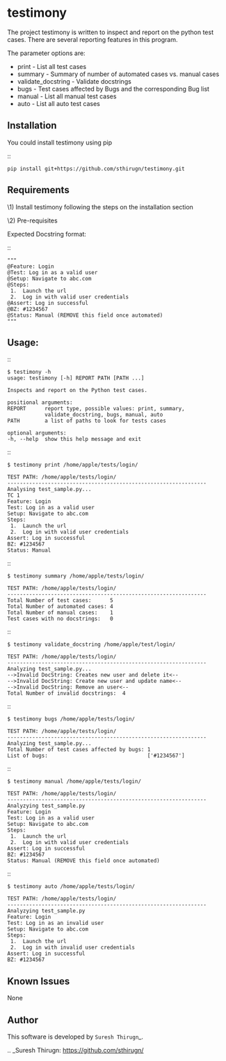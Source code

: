 testimony
=========
The project testimony is written to inspect and report on the python test cases.  There are several reporting features in this program.

The parameter options are:

* print - List all test cases
* summary - Summary of number of automated cases vs. manual cases
* validate_docstring - Validate docstrings
* bugs - Test cases affected by Bugs and the corresponding Bug list
* manual - List all manual test cases
* auto - List all auto test cases

Installation
------------

You could install testimony using pip

::

    pip install git+https://github.com/sthirugn/testimony.git

Requirements
------------
\1) Install testimony following the steps on the installation section

\2) Pre-requisites

Expected Docstring format:

::

    """
    @Feature: Login
    @Test: Log in as a valid user
    @Setup: Navigate to abc.com
    @Steps:
     1.  Launch the url
     2.  Log in with valid user credentials
    @Assert: Log in successful
    @BZ: #1234567
    @Status: Manual (REMOVE this field once automated)
    """

Usage:
-----

::

    $ testimony -h
    usage: testimony [-h] REPORT PATH [PATH ...]

    Inspects and report on the Python test cases.

    positional arguments:
    REPORT      report type, possible values: print, summary,
                validate_docstring, bugs, manual, auto
    PATH        a list of paths to look for tests cases

    optional arguments:
    -h, --help  show this help message and exit

::

    $ testimony print /home/apple/tests/login/

    TEST PATH: /home/apple/tests/login/
    ----------------------------------------------------------------
    Analysing test_sample.py...
    TC 1
    Feature: Login
    Test: Log in as a valid user
    Setup: Navigate to abc.com
    Steps:
     1.  Launch the url
     2.  Log in with valid user credentials
    Assert: Log in successful
    BZ: #1234567
    Status: Manual

::

    $ testimony summary /home/apple/tests/login/

    TEST PATH: /home/apple/tests/login/
    ----------------------------------------------------------------
    Total Number of test cases:      5
    Total Number of automated cases: 4
    Total Number of manual cases:    1
    Test cases with no docstrings:   0

::

    $ testimony validate_docstring /home/apple/test/login/

    TEST PATH: /home/apple/tests/login/
    ----------------------------------------------------------------
    Analyzing test_sample.py...
    -->Invalid DocString: Creates new user and delete it<--
    -->Invalid DocString: Create new user and update name<--
    -->Invalid DocString: Remove an user<--
    Total Number of invalid docstrings:  4

::

    $ testimony bugs /home/apple/tests/login/

    TEST PATH: /home/apple/tests/login/
    ----------------------------------------------------------------
    Analyzing test_sample.py...
    Total Number of test cases affected by bugs: 1
    List of bugs:                                ['#1234567']

::

    $ testimony manual /home/apple/tests/login/

    TEST PATH: /home/apple/tests/login/
    ----------------------------------------------------------------
    Analyzying test_sample.py
    Feature: Login
    Test: Log in as a valid user
    Setup: Navigate to abc.com
    Steps:
     1.  Launch the url
     2.  Log in with valid user credentials
    Assert: Log in successful
    BZ: #1234567
    Status: Manual (REMOVE this field once automated)

::

    $ testimony auto /home/apple/tests/login/

    TEST PATH: /home/apple/tests/login/
    ----------------------------------------------------------------
    Analyzying test_sample.py
    Feature: Login
    Test: Log in as an invalid user
    Setup: Navigate to abc.com
    Steps:
     1.  Launch the url
     2.  Log in with invalid user credentials
    Assert: Log in successful
    BZ: #1234567

Known Issues
------------
None

Author
------

This software is developed by `Suresh Thirugn`_.

.. _Suresh Thirugn: https://github.com/sthirugn/
